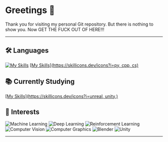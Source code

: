 # Greetings 👋

Thank you for visiting my personal Git repository. But there is nothing to show you. Now GET THE FUCK OUT OF HERE!!!

---

## 🛠️ Languages
[![My Skills](https://skillicons.dev/icons?i=js,html,css,wasm)](https://skillicons.dev)
[[My Skills](https://skillicons.dev/icons?i=py, cpp, cs)](https://skillicons.dev)

## 📚 Currently Studying
[[My Skills](https://skillicons.dev/icons?i=unreal, unity,)](https://skillicons.dev)

## 🌱 Interests
![Machine Learning](https://img.shields.io/badge/Machine_Learning-FF6F00?style=for-the-badge&logo=TensorFlow&logoColor=white)
![Deep Learning](https://img.shields.io/badge/Deep_Learning-EE4C2C?style=for-the-badge&logo=Pytorch&logoColor=white)
![Reinforcement Learning](https://img.shields.io/badge/Reinforcement_Learning-D00000?style=for-the-badge&logo=Keras&logoColor=white)
![Computer Vision](https://img.shields.io/badge/Computer_Vision-5C3EE8?style=for-the-badge&logo=OpenCV&logoColor=white)
![Computer Graphics](https://img.shields.io/badge/Computer_Graphics-FF7C00?style=for-the-badge)
![Blender](https://img.shields.io/badge/Blender-F5792A?style=for-the-badge&logo=Blender&logoColor=white)
![Unity](https://img.shields.io/badge/Unity-FFFFFF?style=for-the-badge&logo=unity&logoColor=black)

---


